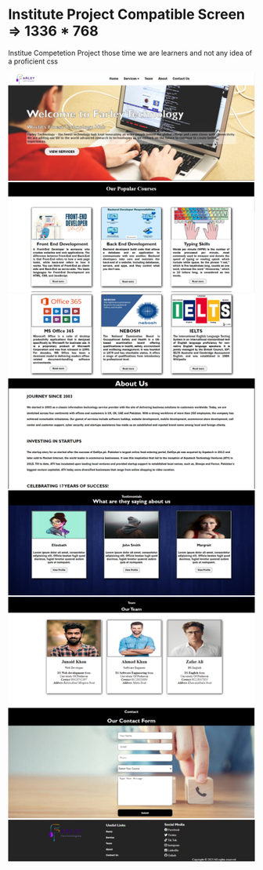 <h1>Institute Project Compatible Screen => 1336 * 768 </h1>
<p>Institue Competetion Project those time we are learners and not any idea of a proficient css</p>

<img src="Screenshots/c1.PNG">
<img src="Screenshots/c2.PNG">
<img src="Screenshots/c3.PNG">
<img src="Screenshots/c4.PNG">
<img src="Screenshots/c5.PNG">
<img src="Screenshots/c6.PNG">
<img src="Screenshots/c7.PNG">
<img src="Screenshots/c8.PNG">

